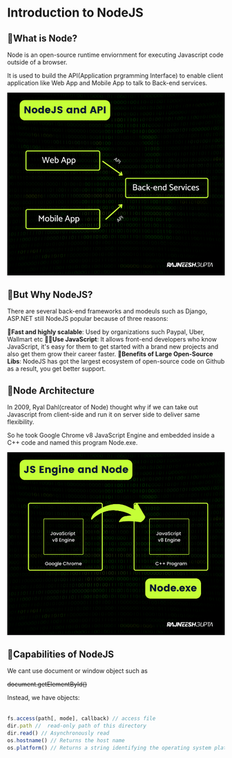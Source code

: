 # Introduction to NodeJS

## 🔷What is Node?

Node is an open-source runtime enviornment for executing Javascript code outside of a browser.

It is used to build the API(Application prgramming Interface) to enable client application like Web App and Mobile App to talk to Back-end services.

![api](./Assets/api.png)

## 🔷But Why NodeJS?
There are several back-end frameworks and modeuls such as Django, ASP.NET still NodeJS popular because of three reasons:

<!-- UL -->
**🚀Fast and highly scalable**: Used by organizations such Paypal, Uber, Wallmart etc
**👨‍💻Use JavaScript**: It allows front-end developers who know JavaScript, it's easy for them to get started with a brand new projects and also get them grow their career faster.
**🙌Benefits of Large Open-Source Libs**: NodeJS has got the largest ecosystem of open-source code on Github as a result, you get better support.

## 🔷Node Architecture

In 2009, Ryal Dahl(creator of Node) thought why if we can take out Javascript from client-side and run it on server side to deliver same flexibility.

So he took Google Chrome v8 JavaScript Engine and embedded inside a C++ code and named this program Node.exe. 

![jsengine](./Assets/jsengine.png)


## 🔷Capabilities of NodeJS

We cant use document or window object such as

~~document.getElementById()~~

Instead, we have objects:

```javascript

fs.access(path[, mode], callback) // access file
dir.path //  read-only path of this directory
dir.read() // Asynchronously read 
os.hostname() // Returns the host name
os.platform() // Returns a string identifying the operating system platform


```



